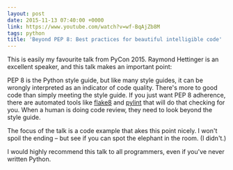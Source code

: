 ```yaml
---
layout: post
date: 2015-11-13 07:40:00 +0000
link: https://www.youtube.com/watch?v=wf-BqAjZb8M
tags: python
title: 'Beyond PEP 8: Best practices for beautiful intelligible code'
---
```


This is easily my favourite talk from PyCon 2015.  Raymond Hettinger is an excellent speaker, and this talk makes an important point:

PEP 8 is the Python style guide, but like many style guides, it can be wrongly interpreted as an indicator of code quality.  There's more to good code than simply meeting the style guide.  If you just want PEP 8 adherence, there are automated tools like [flake8](https://pypi.python.org/pypi/flake8) and [pylint](https://pypi.python.org/pypi/pylint) that will do that checking for you.  When a human is doing code review, they need to look beyond the style guide.

The focus of the talk is a code example that akes this point nicely.  I won't spoil the ending – but see if you can spot the elephant in the room.  (I didn't.)

I would highly recommend this talk to all programmers, even if you've never written Python.
